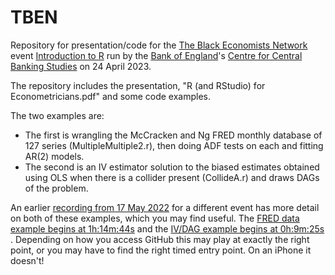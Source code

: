 # TBEN

Repository for presentation/code for the [The Black Economists Network](https://www.tben.co.uk/) event
[Introduction to R](https://www.tben.co.uk/events/boe-introtor) 
run by the [Bank of England](https://www.bankofengland.co.uk)'s [Centre for Central Banking Studies](https://www.bankofengland.co.uk/ccbs) on 24 April 2023.

The repository includes the presentation, "R (and RStudio) for Econometricians.pdf" and some code examples.

The two examples are: 

- The first is wrangling the McCracken and Ng FRED monthly database of 127 series 
(MultipleMultiple2.r), then doing ADF tests on each and fitting AR(2) models.
- The second is an IV estimator solution to the biased estimates obtained using OLS when there is a collider 
present (CollideA.r) and draws DAGs of the problem.

An earlier [recording from 17 May 2022](https://vimeo.com/714018017/1879a82119) for a different event has more 
detail on both of these examples, which you may find useful. The [FRED data example begins at 1h:14m:44s](https://vimeo.com/714018017/1879a82119?ts=4480000) and the [IV/DAG example begins at 0h:9m:25s](https://vimeo.com/714018017/1879a82119?ts=565000) . Depending on how you access GitHub 
this may play at exactly the right point, or you may have to find the right timed entry point. On an iPhone it doesn't!
